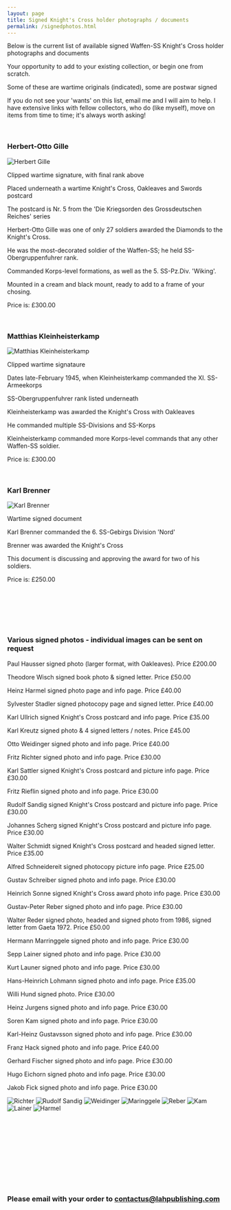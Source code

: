 ```yaml
---
layout: page
title: Signed Knight's Cross holder photographs / documents
permalink: /signedphotos.html
---
```


<div id="signedphotos">
  
  <p>Below is the current list of available signed Waffen-SS Knight's Cross holder photographs and documents</p>

  <p>Your opportunity to add to your existing collection, or begin one from scratch. </p>
  <p>Some of these are wartime originals (indicated), some are postwar signed</p>
  <p>If you do not see your 'wants' on this list, email me and I will aim to help. I have extensive links with fellow collectors, who do (like myself), move on items from time to time; it's always worth asking! </p> 
  
  <br />
  
  <h3>Herbert-Otto Gille</h3>
  <img src="./assets/Herbert Gille.jpg" alt="Herbert Gille" class="books" />
  
  <p>Clipped wartime signature, with final rank above</p>
  <p>Placed underneath a wartime Knight's Cross, Oakleaves and Swords postcard</p>
  <p>The postcard is Nr. 5 from the 'Die Kriegsorden des Grossdeutschen Reiches' series</p>
  <p>Herbert-Otto Gille was one of only 27 soldiers awarded the Diamonds to the Knight's Cross.</p>
  <p>He was the most-decorated soldier of the Waffen-SS; he held SS-Obergruppenfuhrer rank.</p>
  <p>Commanded Korps-level formations, as well as the 5. SS-Pz.Div. 'Wiking'.</p>
  <p>Mounted in a cream and black mount, ready to add to a frame of your chosing.</p>
  <p>Price is: £300.00</p>
  
  <br />
  
  <h3>Matthias Kleinheisterkamp</h3>
  <img src="./assets/Kleinheisterkamp.jpg" alt="Matthias Kleinheisterkamp" class="books" />
  
  <p>Clipped wartime signataure</p>
  <p>Dates late-February 1945, when Kleinheisterkamp commanded the XI. SS-Armeekorps</p>
  <p>SS-Obergruppenfuhrer rank listed underneath</p>
  <p>Kleinheisterkamp was awarded the Knight's Cross with Oakleaves</p>
  <p>He commanded multiple SS-Divisions and SS-Korps</p>
  <p>Kleinheisterkamp commanded more Korps-level commands that any other Waffen-SS soldier.</p>
  <p>Price is: £300.00</p>
  
  <br />
  
  <h3>Karl Brenner</h3>
  <img src="./assets/Karl Brenner.jpg" alt="Karl Brenner" class="books" />
  
  <p>Wartime signed document</p>
  <p>Karl Brenner commanded the 6. SS-Gebirgs Division 'Nord'</p>
  <p>Brenner was awarded the Knight's Cross</p>
  <p>This document is discussing and approving the award for two of his soldiers.</p>
  <p>Price is: £250.00</p>
  
  <br />
  <br />
  <br />
  <br />
  <br />
  
  <h3>Various signed photos - individual images can be sent on request</h3>
  
  <p>Paul Hausser	signed photo (larger format, with Oakleaves). Price £200.00</p>
  <p>Theodore Wisch signed book photo & signed letter. Price £50.00</p>
  <p>Heinz Harmel signed photo page and info page. Price £40.00 </p>
  <p>Sylvester Stadler signed photocopy page and signed letter. Price £40.00</p>
  <p>Karl Ullrich signed Knight's Cross postcard and info page. Price £35.00</p>
  <p>Karl Kreutz signed photo & 4 signed letters / notes. Price £45.00</p>
  <p>Otto Weidinger signed photo and info page. Price £40.00</p>
  <p>Fritz Richter signed photo and info page. Price £30.00</p>
  <p>Karl Sattler signed Knight's Cross postcard and picture info page. Price £30.00</p>
  <p>Fritz Rieflin signed photo and info page. Price £30.00</p>
  <p>Rudolf Sandig signed Knight's Cross postcard and picture info page. Price £30.00</p>
  <p>Johannes Scherg signed Knight's Cross postcard and picture info page. Price £30.00</p>
  <p>Walter Schmidt signed Knight's Cross postcard and headed signed letter. Price £35.00</p>
  <p>Alfred Schneidereit signed photocopy picture info page. Price £25.00</p>
  <p>Gustav Schreiber signed photo and info page. Price £30.00</p>
  <p>Heinrich Sonne signed Knight's Cross award photo info page. Price £30.00</p>
  <p>Gustav-Peter Reber signed photo and info page. Price £30.00</p>
  <p>Walter Reder signed photo, headed and signed photo from 1986, signed letter from Gaeta 1972. Price £50.00</p>
  <p>Hermann Marringgele signed photo and info page. Price £30.00</p>
  <p>Sepp Lainer signed photo and info page. Price £30.00</p>
  <p>Kurt Launer signed photo and info page. Price £30.00</p>
  <p>Hans-Heinrich Lohmann signed photo and info page. Price £35.00</p>
  <p>Willi Hund signed photo. Price £30.00</p>
  <p>Heinz Jurgens signed photo and info page. Price £30.00</p>
  <p>Soren Kam signed photo and info page. Price £30.00</p>
  <p>Karl-Heinz Gustavsson signed photo and info page. Price £30.00</p>
  <p>Franz Hack signed photo and info page. Price £40.00</p>
  <p>Gerhard Fischer signed photo and info page. Price £30.00</p>
  <p>Hugo Eichorn signed photo and info page. Price £30.00</p>
  <p>Jakob Fick signed photo and info page. Price £30.00</p>
  
  <img src="./assets/Richter.jpg" alt="Richter" class="books" />
  <img src="./assets/Rudolf Sandig.jpg" alt="Rudolf Sandig" class="books" />
  <img src="./assets/Weidinger.jpg" alt="Weidinger" class="books" />
  <img src="./assets/Maringgele.jpg" alt="Maringgele" class="books" />
  <img src="./assets/Reber.jpg" alt="Reber" class="books" />
  <img src="./assets/Kam.jpg" alt="Kam" class="books" />
  <img src="./assets/Lainer.jpg" alt="Lainer" class="books" />
  <img src="./assets/Harmel.jpg" alt="Harmel" class="books" />
  
</div>
 
  <br />
  <br />
  <br />
  <br />
  <br />
  <br />
  <br />
  <br />
  <br />
  <br />
  
  <h3>Please email with your order to <a href="mailto:contactus@lahpublishing.com">contactus@lahpublishing.com</a></h3>
